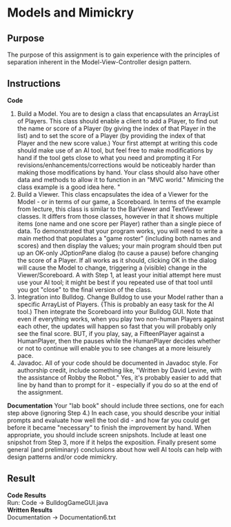 # Models and Mimickry

## Purpose 
The purpose of this assignment is to gain experience with the principles of separation inherent in the Model-View-Controller design pattern. 

## Instructions 
**Code**
1. Build a Model. You are to design a class that encapsulates an ArrayList of Players. This class should enable a client to add a Player, to find out the name or score of a Player (by giving the index of that Player in the list) and to set the score of a Player (by providing the index of that Player and the new score value.) Your first attempt at writing this code should make use of an AI tool, but feel free to make modifications by hand if the tool gets close to what you need and prompting it For revisions/enhancements/corrections would be noticeably harder than making those modifications by hand. Your class should also have other data and methods to allow it to function in an "MVC world." Mimicing the class example is a good idea here. "
2. Build a Viewer. This class encapsulates the idea of a Viewer for the Model - or in terms of our game, a Scoreboard. In terms of the example from lecture, this class is similar to the BarViewer and TextViewer classes. It differs from those classes, however in that it shows multiple items (one name and one score per Player) rather than a single piece of data. To demonstrated that your program works, you will need to write a main method that populates a "game roster" (including both names and scores) and then display the values; your main program should tben put up an OK-only JOptionPane dialog (to cause a pause) before changing the score of a Player. If all works as it should, clicking OK in the dialog will cause the Model to change, triggering a (visible) change in the Viewer/Scoreboard. A with Step 1, at least your initial attempt here must use your AI tool; it might be best if you repeated use of that tool until you got "close" to the final version of the class.
3. Integration into Bulldog. Change Bulldog to use your Model rather than a specific ArrayList of Players. {This is probably an easy task for the AI tool.) Then integrate the Scoreboard into your Bulldog GUI. Note that even if everything works, when you play two non-human Players against each other, the updates will happen so fast that you will probably only see the final score. BUT, if you play, say, a FifteenPlayer against a HumanPlayer, then the pauses while the HumanPlayer decides whether or not to continue will enable you to see changes at a more leisurely pace.
4. Javadoc. All of your code should be documented in Javadoc style. For authorship credit, include something like, "Written by David Levine, with the assistance of Robby the Robot." Yes, it's probably easier to add that line by hand than to prompt for it - especially if you do so at the end of the assignment.  
  
**Documentation**
Your "lab book" should include three sections, one for each step above (ignoring Step 4.) In each case, you should describe your initial prompts and evaluate how well the tool did - and how far you could get before it became "necessary" to finish the improvement by hand. When appropriate, you should include screen snipshots. Include at least one snipshot from Step 3, more if it helps the exposition. Finally present some general (and preliminary) conclusions about how well AI tools can help with design patterns and/or code mimickry.

## Result
**Code Results**  
Run: Code -> BulldogGameGUI.java  
**Written Results**  
Documentation -> Documentation6.txt 







